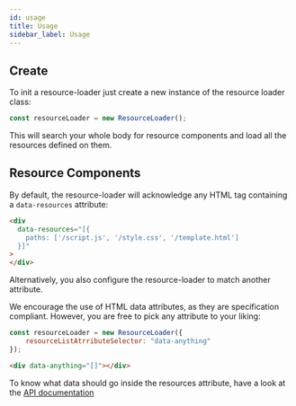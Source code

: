 ```yaml
---
id: usage
title: Usage
sidebar_label: Usage
---
```


## Create
To init a resource-loader just create a new instance of the resource loader class:
```javascript
const resourceLoader = new ResourceLoader();
```

This will search your whole body for resource components and load all the resources defined on them.

## Resource Components
By default, the resource-loader will acknowledge any HTML tag containing a `data-resources` attribute:
```html
<div 
  data-resources="[{
    paths: ['/script.js', '/style.css', '/template.html']
  }]"
>
</div>
```

Alternatively, you also configure the resource-loader to match another attribute.

We encourage the use of HTML data attributes, as they are specification compliant.
However, you are free to pick any attribute to your liking:

```javascript
const resourceLoader = new ResourceLoader({
    resourceListAtrributeSelector: "data-anything"
});
```

```html
<div data-anything="[]"></div>
```

To know what data should go inside the resources attribute, have a look at the [API documentation](api.md)
